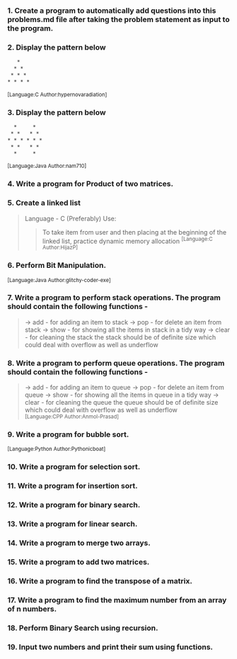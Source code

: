 ### 1. Create a program to automatically add questions into this problems.md file after taking the problem statement as input to the program.
### 2. Display the pattern below
```html
   *
  * *
 * * *
* * * *
```
<sup>[Language:C Author:hypernovaradiation]</sup>
### 3. Display the pattern below
```html
  *     *
 * *   * *
* * * * * *
 * *   * *
  *     *
```
<sup>[Language:Java Author:nam710]</sup>
### 4.	Write a program for Product of two matrices.
### 5. Create a linked list 
> Language - C (Preferably)
> Use:
>> To take item from user and then placing at the beginning of the linked list,
>> practice dynamic memory allocation
<sup>[Language:C Author:HijazP]</sup>
### 6. Perform Bit Manipulation.
<sup>[Language:Java Author:glitchy-coder-exe]</sup>
### 7. Write a program to perform stack operations. The program should contain the following functions -
> -> add - for adding an item to stack
> -> pop - for delete an item from stack
> -> show - for showing all the items in stack in a tidy way
> -> clear - for cleaning the stack
the stack should be of definite size which could deal with overflow as well as underflow
### 8. Write a program to perform queue operations. The program should contain the following functions -
> -> add - for adding an item to queue
> -> pop - for delete an item from queue
> -> show - for showing all the items in queue in a tidy way
> -> clear - for cleaning the queue
the queue should be of definite size which could deal with overflow as well as underflow\
<sup>[Language:CPP Author:Anmol-Prasad]</sup>
### 9. Write a program for bubble sort.
<sup>[Language:Python Author:Pythonicboat]</sup>
### 10. Write a program for selection sort.
### 11. Write a program for insertion sort.
### 12. Write a program for binary search.
### 13. Write a program for linear search.
### 14. Write a program to merge two arrays.
### 15. Write a program to add two matrices.
### 16. Write a program to find the transpose of a matrix.
### 17. Write a program to find the maximum number from an array of n numbers.
### 18. Perform Binary Search using recursion.
### 19. Input two numbers and print their sum using functions.
